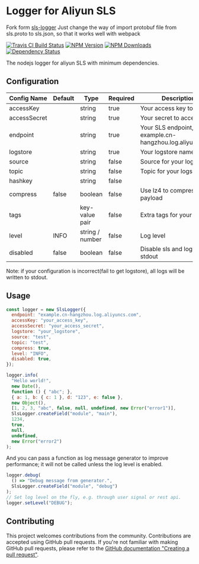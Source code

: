 # Logger for Aliyun SLS

Fork form  [sls-logger](https://github.com/innopals/node-sls-logger) Just change the way of import protobuf file from sls.proto to sls.json, so that it works well with webpack

[![Travis CI Build Status](https://img.shields.io/travis/innopals/node-sls-logger/master.svg)](http://travis-ci.org/innopals/node-sls-logger)
[![NPM Version](https://img.shields.io/npm/v/sls-logger.svg)](https://npmjs.org/package/sls-logger)
[![NPM Downloads](https://img.shields.io/npm/dm/sls-logger.svg)](https://npmjs.org/package/sls-logger)
[![Dependency Status](https://david-dm.org/innopals/node-sls-logger.svg)](https://david-dm.org/innopals/node-sls-logger)

The nodejs logger for aliyun SLS with minimum dependencies.

## Configuration

| Config Name  | Default | Type            | Required | Description                                                  |
| ------------ | ------- | --------------- | -------- | ------------------------------------------------------------ |
| accessKey    |         | string          | true     | Your access key to SLS                                       |
| accessSecret |         | string          | true     | Your secret to access SLS                                    |
| endpoint     |         | string          | true     | Your SLS endpoint, e.g. example.cn-hangzhou.log.aliyuncs.com |
| logstore     |         | string          | true     | Your logstore name                                           |
| source       |         | string          | false    | Source for your logs                                         |
| topic        |         | string          | false    | Topic for your logs                                          |
| hashkey      |         | string          | false    |                                                              |
| compress     | false   | boolean         | false    | Use lz4 to compress log payload                              |
| tags         |         | key-value pair  | false    | Extra tags for your logs                                     |
| level        | INFO    | string / number | false    | Log level                                                    |
| disabled     | false   | boolean         | false    | Disable sls and log to stdout                                |

Note: if your configuration is incorrect(fail to get logstore), all logs will be written to stdout.

## Usage

```javascript
const logger = new SlsLogger({
  endpoint: "example.cn-hangzhou.log.aliyuncs.com",
  accessKey: "your_access_key",
  accessSecret: "your_access_secret",
  logstore: "your_logstore",
  source: "test",
  topic: "test",
  compress: true,
  level: "INFO",
  disabled: true,
});

logger.info(
  "Hello world!",
  new Date(),
  function () { "abc"; },
  { a: 1, b: { c: 1 }, d: "123", e: false },
  new Object(),
  [1, 2, 3, "abc", false, null, undefined, new Error("error1")],
  SlsLogger.createField("module", "main"),
  1234,
  true,
  null,
  undefined,
  new Error("error2")
);
```

And you can pass a function as log message generator to improve performance; it will not be called unless the log level is enabled.

``` js
logger.debug(
  () => "Debug message from generator.",
  SlsLogger.createField("module", "debug")
);
// Set log level on the fly, e.g. through user signal or rest api.
logger.setLevel("DEBUG");
```

## Contributing

This project welcomes contributions from the community. Contributions are accepted using GitHub pull requests. If you're not familiar with making GitHub pull requests, please refer to the [GitHub documentation "Creating a pull request"](https://help.github.com/articles/creating-a-pull-request/).
